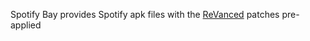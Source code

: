 Spotify Bay provides Spotify apk files with the [ReVanced](https://revanced.app) patches pre-applied
